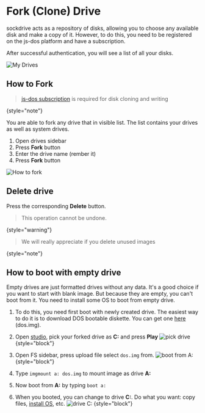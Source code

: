 # Fork (Clone) Drive

sockdrive acts as a repository of disks, allowing you to choose any available disk and make a 
copy of it. However, to do this, you need to be registered on the js-dos platform and have a 
subscription.

After successful authentication, you will see a list of all your disks.

![My Drives](my-drives.jpg)

## How to Fork

> [js-dos subscription](Subscription.md) is required for disk cloning and writing
> 
{style="note"}

You are able to fork any drive that in visible list. The list contains your drives as well as
system drives. 

1. Open drives sidebar
2. Press **Fork** button
3. Enter the drive name (rember it)
4. Press **Fork** button

![How to fork](fork.jpg)

## Delete drive

Press the corresponding **Delete** button.

> This operation cannot be undone.
>
{style="warning"}

> We will really appreciate if you delete unused images
> 
{style="note"}

## How to boot with empty drive

Empty drives are just formatted drives without any data. It's a good choice if you want to start with
blank image. But because they are empty, you can't boot from it. You need to install some OS to boot from
empty drive.

1. To do this, you need first boot with newly created drive. The easiest way to do it is to download DOS bootable
diskette. You can get one [here](https://cdn.dos.zone/custom/tools/dos.img) (dos.img).

2. Open [studio](https://dos.zone/studio-v8/), pick your forked drive as **C:** and press **Play**
![pick drive](set-drive.jpg)
{style="block"}

3. Open FS sidebar, press upload file select `dos.img` from.
![boot from A:](boot-from-a.jpg)
{style="block"}

4. Type `imgmount a: dos.img` to mount image as drive **A:**
5. Now boot from **A:** by typing `boot a:`
6. When you booted, you can change to drive **C:**. Do what you want: copy files, [install OS](install-windows.md), etc.
![drive C:](drive-c.jpg)
{style="block"}